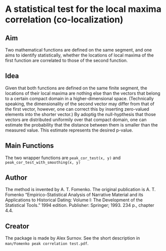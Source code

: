 # A statistical test for the local maxima correlation (co-localization)

## Aim

Two mathematical functions are defined on the same segment, and one aims to
identify statistically, whether the locations of local maxima of the first function
are correlated to those of the second function.

## Idea

Given that both functions are defined on the same finite segment, the locations
of their local maxima are nothing else than the vectors that belong to a certain
compact domain in a higher-dimensional space. (Technically speaking, the
dimensionality of the second vector may differ from that of the first vector,
however, one can correct this by inserting zero-valued elements into the shorter
vector.) By adoptig the null-hypthesis that those vectors are distributed uniformily
over that compact domain, one can estimate the probability that the distance
between them is smaller than the measured value. This estimate represents the
desired p-value.

## Main Functions

The two wrapper functions are `peak_cor_test(x, y)` and
`peak_cor_test_with_smoothing(x, y)`

## Author

The method is invented by A. T. Fomenko. The original publication is
A. T. Fomenko “Empirico-Statistical Analysis of
Narrative Material and its Applications to Historical Dating: Volume I: The
Development of the Statistical Tools.” 1994 edition. Publisher: Springer; 1993.
234 p., chapter 4.4.

## Creator

The package is made by Alex Surnov. See the short description in `man/Fomenko peak correlation test.pdf`.
